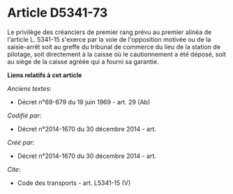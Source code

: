 # Article D5341-73

Le privilège des créanciers de premier rang prévu au premier alinéa de l'article L. 5341-15 s'exerce par la voie de
l'opposition motivée ou de la saisie-arrêt soit au greffe du tribunal de commerce du lieu de la station de pilotage, soit
directement à la caisse où le cautionnement a été déposé, soit au siège de la caisse agréée qui a fourni sa garantie.

**Liens relatifs à cet article**

_Anciens textes_:

  - Décret n°69-679 du 19 juin 1969 - art. 29 (Ab)

_Codifié par_:

  - Décret n°2014-1670 du 30 décembre 2014 - art.

_Créé par_:

  - Décret n°2014-1670 du 30 décembre 2014 - art.

_Cite_:

  - Code des transports - art. L5341-15 (V)
